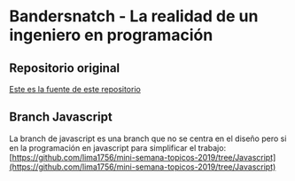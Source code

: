 # Bandersnatch - La realidad de un ingeniero en programación

## Repositorio original

[Este es la fuente de este repositorio](https://github.com/huguintoch/Bandersnatch)

## Branch Javascript

La branch de javascript es una branch que no se centra en el diseño pero si en la programación en javascript para simplificar el trabajo: [https://github.com/lima1756/mini-semana-topicos-2019/tree/Javascript](https://github.com/lima1756/mini-semana-topicos-2019/tree/Javascript)